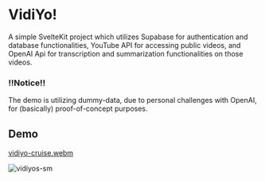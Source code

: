 # VidiYo!

A simple SvelteKit project which utilizes Supabase for authentication and database functionalities, 
YouTube API for accessing public videos, and OpenAI Api for transcription and summarization functionalities on those videos.  

### !!Notice!!  
The demo is utilizing dummy-data, due to personal challenges with OpenAI, for (basically) proof-of-concept purposes.  

## Demo  
[vidiyo-cruise.webm](https://github.com/occiandiaali/VidiYos/assets/40769994/9ee9a26e-7716-433a-aac8-a17cad44a8cb)  


![vidiyos-sm](https://github.com/occiandiaali/VidiYos/assets/40769994/c8d25317-e84f-4c34-9169-bc5463ec886a)



